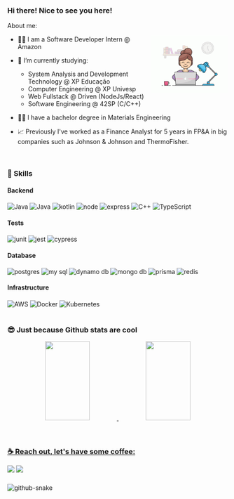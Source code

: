 ### Hi there! Nice to see you here!

About me:

<img alt="Girl coding gif" align="right" src="https://github.com/renatainacio/renatainacio/blob/main/programming.gif" width=35%>

   - 👩‍💻 I am a Software Developer Intern @ Amazon
   
   - 🌱 I’m currently studying: 
       * System Analysis and Development Technology @ XP Educação
       * Computer Engineering @ XP Univesp
       * Web Fullstack @ Driven (NodeJs/React)
       * Software Engineering @ 42SP (C/C++)
   
   - :woman_student: I have a bachelor degree in Materials Engineering
   - :chart_with_upwards_trend: Previously I've worked as a Finance Analyst for 5 years in FP&A in big companies such as Johnson & Johnson and ThermoFisher.   




</div>

<br>

### 🧠 Skills
  
<div style="display: inline_block">

   #### Backend

   <img align="center" alt="Java" src="https://img.shields.io/badge/Java-007ACC?style=for-the-badge&logo=java&logoColor=white">
   <img align="center" alt="Java" src="https://img.shields.io/badge/Spring-6DB33F?style=for-the-badge&logo=spring&logoColor=white">
   <img align="center" alt="kotlin" src="https://img.shields.io/badge/Kotlin-0095D5?&style=for-the-badge&logo=kotlin&logoColor=white">
   <img align="center" alt="node" src="https://img.shields.io/badge/Node%20js-339933?style=for-the-badge&logo=nodedotjs&logoColor=white">
   <img align="center" alt="express" src="https://img.shields.io/badge/Express%20js-000000?style=for-the-badge&logo=express&logoColor=white">
   <img align="center" alt="C++" src="https://img.shields.io/badge/C%2B%2B-00599C?style=for-the-badge&logo=c%2B%2B&logoColor=white">
   <img align="center" alt="TypeScript" src="https://img.shields.io/badge/TypeScript-007ACC?style=for-the-badge&logo=typescript&logoColor=white">

   #### Tests
   <img align="center" alt="junit" src="https://img.shields.io/badge/Junit-25A162?style=for-the-badge&logo=junit5&logoColor=white">
   <img align="center" alt="jest" src="https://img.shields.io/badge/Jest-C21325?style=for-the-badge&logo=jest&logoColor=white">
   <img align="center" alt="cypress" src="https://img.shields.io/badge/Cypress-17202C?style=for-the-badge&logo=cypress&logoColor=white">

   #### Database
   <img align="center" alt="postgres" src="https://img.shields.io/badge/PostgreSQL-316192?style=for-the-badge&logo=postgresql&logoColor=white">
   <img align="center" alt="my sql" src="https://img.shields.io/badge/MySQL-005C84?style=for-the-badge&logo=mysql&logoColor=white">
   <img align="center" alt="dynamo db" src="https://img.shields.io/badge/DynamoDB-4053D6?style=for-the-badge&logo=Amazon%20DynamoDB&logoColor=white">
   <img align="center" alt="mongo db" src="https://img.shields.io/badge/MongoDB-4EA94B?style=for-the-badge&logo=mongodb&logoColor=white">
   <img align="center" alt="prisma" src="https://img.shields.io/badge/Prisma-3982CE?style=for-the-badge&logo=Prisma&logoColor=white">
   <img align="center" alt="redis" src="https://img.shields.io/badge/redis-%23DD0031.svg?&style=for-the-badge&logo=redis&logoColor=white">

   #### Infrastructure
   <img align="center" alt="AWS" src="https://img.shields.io/badge/AWS-FF9900?style=for-the-badge&logo=amazonaws&logoColor=white">
   <img align="center" alt="Docker" src="https://img.shields.io/badge/Docker-2CA5E0?style=for-the-badge&logo=docker&logoColor=white">
   <img align="center" alt="Kubernetes" src="https://img.shields.io/badge/kubernetes-326ce5.svg?&style=for-the-badge&logo=kubernetes&logoColor=white">

</div>

<br>

### 😎 Just because Github stats are cool

<div align="center">
  <a href="https://github.com/renatainacio">
  <img height="180em" width="45%" src="https://github-readme-stats.vercel.app/api?username=renatainacio&show_icons=true&theme=dracula&include_all_commits=true"/>
  <img height="180em" width="45%" src="https://github-readme-stats.vercel.app/api/top-langs/?username=renatainacio&layout=compact&langs_count=10&theme=dracula"/>
</div>

<br>
<br>
  
 ### ☕ Reach out, let's have some coffee:

<div> 
  <a href="https://www.linkedin.com/in/renata-v-inacio/" target="_blank"><img src="https://img.shields.io/badge/-LinkedIn-%230077B5?style=for-the-badge&logo=linkedin&logoColor=white" target="_blank"></a> 
  <a href = "mailto:revazgauska@gmail.com"><img src="https://img.shields.io/badge/-Gmail-%23333?style=for-the-badge&logo=gmail&logoColor=white" target="_blank"></a>

 ###
 
 <picture>
  <source media="(prefers-color-scheme: dark)" srcset="https://raw.githubusercontent.com/renatainacio/renatainacio/output/github-contribution-grid-snake-dark.svg" />
  <source media="(prefers-color-scheme: light)" srcset="https://raw.githubusercontent.com/renatainacio/renatainacio/output/github-contribution-grid-snake.svg" />
  <img alt="github-snake" src="github-snake.svg" />
</picture>
  
</div>
